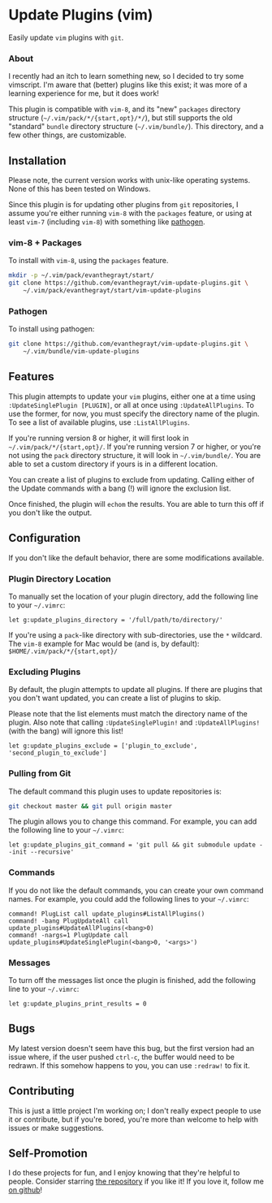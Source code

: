 # Update Plugins (vim)
Easily update `vim` plugins with `git`.

### About
I recently had an itch to learn something new, so I decided to try some
vimscript. I'm aware that (better) plugins like this exist; it was more of a
learning experience for me, but it does work!

This plugin is compatible with `vim-8`, and its "new" `packages` directory
structure (`~/.vim/pack/*/{start,opt}/*/`), but still supports the old "standard"
`bundle` directory structure (`~/.vim/bundle/`). This directory, and a few other
things, are customizable.

## Installation
Please note, the current version works with unix-like operating systems. None of
this has been tested on Windows.

Since this plugin is for updating other plugins from `git` repositories, I
assume you're either running `vim-8` with the `packages` feature, or using
at least `vim-7` (including `vim-8`) with something like
[pathogen](https://github.com/tpope/vim-pathogen).

### vim-8 + Packages
To install with `vim-8`, using the `packages` feature.

```bash
mkdir -p ~/.vim/pack/evanthegrayt/start/
git clone https://github.com/evanthegrayt/vim-update-plugins.git \
    ~/.vim/pack/evanthegrayt/start/vim-update-plugins
```

### Pathogen
To install using pathogen:

```bash
git clone https://github.com/evanthegrayt/vim-update-plugins.git \
    ~/.vim/bundle/vim-update-plugins
```

## Features
This plugin attempts to update your `vim` plugins, either one at a time using
`:UpdateSinglePlugin [PLUGIN]`, or all at once using `:UpdateAllPlugins`. To use
the former, for now, you must specify the directory name of the plugin. To see
a list of available plugins, use `:ListAllPlugins`.

If you're running version 8 or higher, it will first look in
`~/.vim/pack/*/{start,opt}/`. If you're running version 7 or higher, or you're not
using the `pack` directory structure, it will look in `~/.vim/bundle/`. You are
able to set a custom directory if yours is in a different location.

You can create a list of plugins to exclude from updating. Calling either of the
Update commands with a bang (!) will ignore the exclusion list.

Once finished, the plugin will `echom` the results. You are able to turn this
off if you don't like the output.

## Configuration
If you don't like the default behavior, there are some modifications available.

### Plugin Directory Location
To manually set the location of your plugin directory, add the following line to
your `~/.vimrc`:

```vim
let g:update_plugins_directory = '/full/path/to/directory/'
```

If you're using a `pack`-like directory with sub-directories, use the `*`
wildcard. The `vim-8` example for Mac would be (and is, by default):
`$HOME/.vim/pack/*/{start,opt}/`

### Excluding Plugins
By default, the plugin attempts to update all plugins. If there are plugins
that you don't want updated, you can create a list of plugins to skip.

Please note that the list elements must match the directory name of the plugin.
Also note that calling `:UpdateSinglePlugin!` and `:UpdateAllPlugins!` (with the
bang) will ignore this list!

```vim
let g:update_plugins_exclude = ['plugin_to_exclude', 'second_plugin_to_exclude']
```

### Pulling from Git
The default command this plugin uses to update repositories is:

```bash
git checkout master && git pull origin master
```

The plugin allows you to change this command. For example, you can add the
following line to your `~/.vimrc`:

```vim
let g:update_plugins_git_command = 'git pull && git submodule update --init --recursive'
```

### Commands
If you do not like the default commands, you can create your own command names.
For example, you could add the following lines to your `~/.vimrc`:

```vim
command! PlugList call update_plugins#ListAllPlugins()
command! -bang PlugUpdateAll call update_plugins#UpdateAllPlugins(<bang>0)
command! -nargs=1 PlugUpdate call update_plugins#UpdateSinglePlugin(<bang>0, '<args>')

```

### Messages
To turn off the messages list once the plugin is finished, add the following
line to your `~/.vimrc`:

```vim
let g:update_plugins_print_results = 0
```

## Bugs
My latest version doesn't seem have this bug, but the first version had an issue
where, if the user pushed `ctrl-c`, the buffer would need to be redrawn. If this
somehow happens to you, you can use `:redraw!` to fix it.

## Contributing
This is just a little project I'm working on; I don't really expect people to
use it or contribute, but if you're bored, you're more than welcome to help
with issues or make suggestions.

## Self-Promotion
I do these projects for fun, and I enjoy knowing that they're helpful to people.
Consider starring [the
repository](https://github.com/evanthegrayt/vim-update-plugins) if you like it!
If you love it, follow me [on github](https://github.com/evanthegrayt)!
